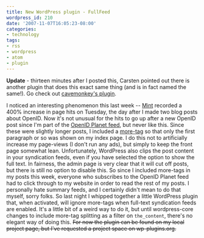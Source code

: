 ```yaml
---
title: New WordPress plugin - FullFeed
wordpress_id: 210
date: '2007-11-07T16:05:23-08:00'
categories:
- technology
tags:
- rss
- wordpress
- atom
- plugin
---
```

**Update** - thirteen minutes after I posted this, Carsten pointed out there is another plugin that does this exact same
thing (and is in fact named the same!).  Go check out [cavemonkey's plugin][cavemonkey].

[cavemonkey]: http://cavemonkey50.com/code/full-feed/

I noticed an interesting phenomenon this last week -- [Mint][] recorded a 400% increase in page hits on Tuesday, the day
after I made two blog posts about OpenID.  Now it's not unusual for the hits to go up after a new OpenID post since I'm
part of the [OpenID Planet feed][], but never like this.  Since these were slightly longer posts, I included a
[more-tag][] so that only the first paragraph or so was shown on my index page.  I do this not to artificially increase
my page-views (I don't run any ads), but simply to keep the front page somewhat lean.  Unfortunately, WordPress also
clips the post content in your syndication feeds, even if you have selected the option to show the full text.  In
fairness, the admin page is very clear that it will cut off posts, but there is still no option to disable this.  So
since I included more-tags in my posts this week, everyone who subscribes to the OpenID Planet feed had to click through
to my website in order to read the rest of my posts.  I personally hate summary feeds, and I certainly didn't mean to do
that myself, sorry folks.  So last night I whipped together a little WordPress plugin that, when activated, will ignore
more-tags when full-text syndication feeds are enabled.  It's a little bit of a weird way to do it, but until
wordpress-core changes to include more-tag splitting as a filter on `the_content`, there's no elegant way of doing this.
<strike>For now the plugin can be found on my local project page, but I've requested a project space on
wp-plugins.org.</strike>

[Mint]: http://www.haveamint.com/
[OpenID Planet feed]: http://planet.openid.net/
[more-tag]: http://codex.wordpress.org/Customizing_the_Read_More
[project page]: /projects/full-feed

